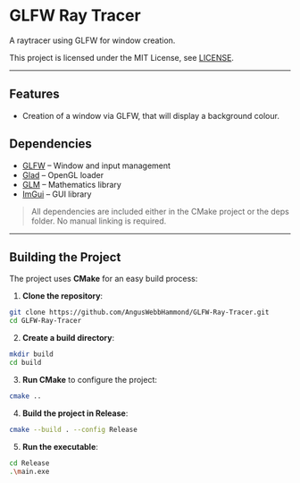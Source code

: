# GLFW Ray Tracer

A raytracer using GLFW for window creation.

This project is licensed under the MIT License, see [LICENSE](/LICENSE).

---

## Features

- Creation of a window via GLFW, that will display a background colour.

## Dependencies

- [GLFW](https://www.glfw.org/) – Window and input management
- [Glad](https://github.com/Dav1dde/glad) – OpenGL loader
- [GLM](https://github.com/g-truc/glm) – Mathematics library
- [ImGui](https://github.com/ocornut/imgui) – GUI library

> All dependencies are included either in the CMake project or the deps folder. No manual linking is required.

---

## Building the Project

The project uses **CMake** for an easy build process:

1. **Clone the repository**:

```bash
git clone https://github.com/AngusWebbHammond/GLFW-Ray-Tracer.git
cd GLFW-Ray-Tracer
```

2. **Create a build directory**:

```bash
mkdir build
cd build
```

3. **Run CMake** to configure the project:

```bash
cmake ..
```

4. **Build the project in Release**:

```bash
cmake --build . --config Release
```

5. **Run the executable**:

```bash
cd Release
.\main.exe
```
